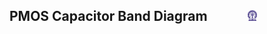 ## PMOS Capacitor Band Diagram &nbsp; &nbsp; &nbsp; &nbsp; &nbsp; &nbsp; <img src="images/iitkgp.png" width="3%" />
